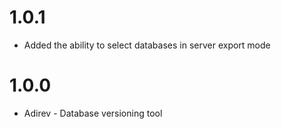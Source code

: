 # 1.0.1

- Added the ability to select databases in server export mode

# 1.0.0

- Adirev - Database versioning tool

